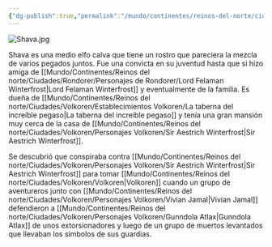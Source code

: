 ```yaml
---
{"dg-publish":true,"permalink":"/mundo/continentes/reinos-del-norte/ciudades/volkoren/personajes-volkoren/shava-anastrianna/"}
---
```


![Shava.jpg](/img/user/Im%C3%A1genes/Shava.jpg)

Shava es una medio elfo calva que tiene un rostro que pareciera la mezcla de varios pegados juntos. Fue una convicta en su juventud hasta que si hizo amiga de [[Mundo/Continentes/Reinos del norte/Ciudades/Rondorer/Personajes de Rondorer/Lord Felaman Winterfrost\|Lord Felaman Winterfrost]] y eventualmente de la familia. 
Es dueña de [[Mundo/Continentes/Reinos del norte/Ciudades/Volkoren/Establecimientos Volkoren/La taberna del increíble pegaso\|La taberna del increíble pegaso]] y tenía una gran mansión muy cerca de la casa de [[Mundo/Continentes/Reinos del norte/Ciudades/Volkoren/Personajes Volkoren/Sir Aestrich Winterfrost\|Sir Aestrich Winterfrost]]. 

Se descubrió que conspiraba contra [[Mundo/Continentes/Reinos del norte/Ciudades/Volkoren/Personajes Volkoren/Sir Aestrich Winterfrost\|Sir Aestrich Winterfrost]] para tomar [[Mundo/Continentes/Reinos del norte/Ciudades/Volkoren/Volkoren\|Volkoren]] cuando un grupo de aventureros junto con [[Mundo/Continentes/Reinos del norte/Ciudades/Volkoren/Personajes Volkoren/Vivian Jamal\|Vivian Jamal]] defendieron a [[Mundo/Continentes/Reinos del norte/Ciudades/Volkoren/Personajes Volkoren/Gunndola Atlax\|Gunndola Atlax]] de unos extorsionadores y luego de un grupo de muertos levantados que llevaban los símbolos de sus guardias. 